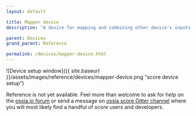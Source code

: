 ```yaml
---
layout: default

title: Mapper device
description: "A device for mapping and combining other device's inputs / outputs"

parent: Devices
grand_parent: Reference

permalink: /devices/mapper-device.html
---
```


![Device setup window]({{ site.baseurl }}/assets/images/reference/devices/mapper-device.png "score device setup")

Reference is not yet available. Feel more than welcome to ask for help on the [ossia.io forum](https://forum.ossia.io) or send a message on [ossia score Gitter channel](https://gitter.im/ossia/score) where you will most likely find a handful of *score* users and developers.